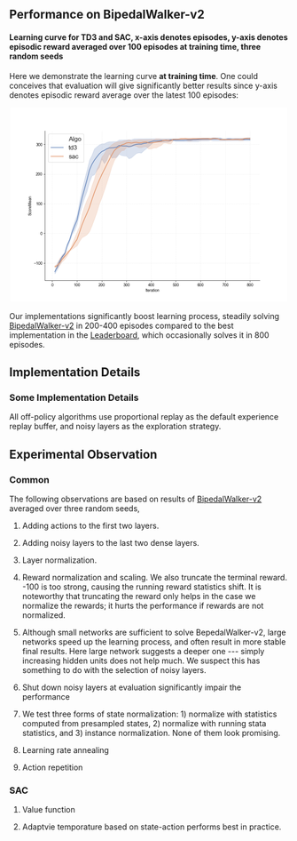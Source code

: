 ## Performance on BipedalWalker-v2

#### Learning curve for TD3 and SAC, x-axis denotes episodes, y-axis denotes episodic reward averaged over 100 episodes at training time, three random seeds

Here we demonstrate the learning curve **at training time**. One could conceives that evaluation will give significantly better results since y-axis denotes episodic reward average over the latest 100 episodes:

<p align="center">
<img src="/results/td3-sac.png" alt="td3-sac" height="350">
</p>

Our implementations significantly boost learning process, steadily solving [BipedalWalker-v2](https://gym.openai.com/envs/BipedalWalker-v2/) in 200-400 episodes compared to the best implementation in the [Leaderboard](https://github.com/openai/gym/wiki/Leaderboard#bipedalwalker-v2), which occasionally solves it in 800 episodes.

## Implementation Details

### Some Implementation Details

All off-policy algorithms use proportional replay as the default experience replay buffer, and noisy layers as the exploration strategy.

## Experimental Observation

### Common

The following observations are based on results of [BipedalWalker-v2](https://gym.openai.com/envs/BipedalWalker-v2/) averaged over three random seeds,

1. Adding actions to the first two layers. 

2. Adding noisy layers to the last two dense layers.

3. Layer normalization.

4. Reward normalization and scaling. We also truncate the terminal reward. -100 is too strong, causing the running reward statistics shift. It is noteworthy that truncating the reward only helps in the case we normalize the rewards; it hurts the performance if rewards are not normalized.

5. Although small networks are sufficient to solve BepedalWalker-v2, large networks speed up the learning process, and often result in more stable final results. Here large network suggests a deeper one --- simply increasing hidden units does not help much. We suspect this has something to do with the selection of noisy layers.

6. Shut down noisy layers at evaluation significantly impair the performance

7. We test three forms of state normalization: 1) normalize with statistics computed from presampled states, 2) normalize with running stata statistics, and 3) instance normalization. None of them look promising.

8. Learning rate annealing

9. Action repetition

### SAC

1. Value function 

2. Adaptvie temporature based on state-action performs best in practice.
